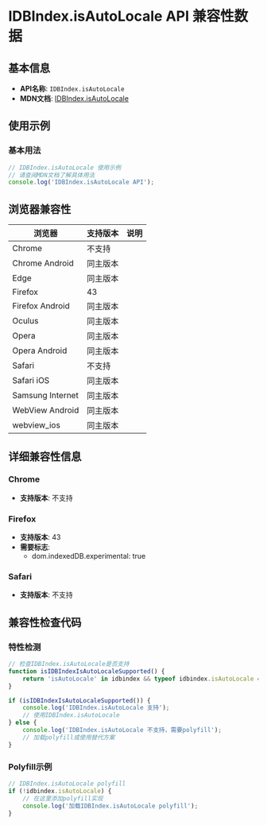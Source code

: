 # IDBIndex.isAutoLocale API 兼容性数据

## 基本信息

- **API名称**: `IDBIndex.isAutoLocale`
- **MDN文档**: [IDBIndex.isAutoLocale](https://developer.mozilla.org/docs/Web/API/IDBIndex/isAutoLocale)

## 使用示例

### 基本用法

```javascript
// IDBIndex.isAutoLocale 使用示例
// 请查阅MDN文档了解具体用法
console.log('IDBIndex.isAutoLocale API');
```

## 浏览器兼容性

| 浏览器 | 支持版本 | 说明 |
|--------|----------|------|
| Chrome | 不支持 |  |
| Chrome Android | 同主版本 |  |
| Edge | 同主版本 |  |
| Firefox | 43 |  |
| Firefox Android | 同主版本 |  |
| Oculus | 同主版本 |  |
| Opera | 同主版本 |  |
| Opera Android | 同主版本 |  |
| Safari | 不支持 |  |
| Safari iOS | 同主版本 |  |
| Samsung Internet | 同主版本 |  |
| WebView Android | 同主版本 |  |
| webview_ios | 同主版本 |  |

## 详细兼容性信息

### Chrome

- **支持版本**: 不支持

### Firefox

- **支持版本**: 43
- **需要标志**: 
  - dom.indexedDB.experimental: true

### Safari

- **支持版本**: 不支持

## 兼容性检查代码

### 特性检测

```javascript
// 检查IDBIndex.isAutoLocale是否支持
function isIDBIndexIsAutoLocaleSupported() {
    return 'isAutoLocale' in idbindex && typeof idbindex.isAutoLocale === 'function';
}

if (isIDBIndexIsAutoLocaleSupported()) {
    console.log('IDBIndex.isAutoLocale 支持');
    // 使用IDBIndex.isAutoLocale
} else {
    console.log('IDBIndex.isAutoLocale 不支持，需要polyfill');
    // 加载polyfill或使用替代方案
}
```

### Polyfill示例

```javascript
// IDBIndex.isAutoLocale polyfill
if (!idbindex.isAutoLocale) {
    // 在这里添加polyfill实现
    console.log('加载IDBIndex.isAutoLocale polyfill');
}
```

